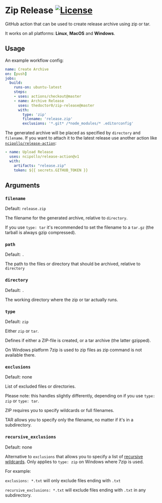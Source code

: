 # Zip Release [![License](https://img.shields.io/github/license/TheDoctor0/zip-release)](https://github.com/TheDoctor0/zip-release/blob/master/LICENSE)
GitHub action that can be used to create release archive using zip or tar.

It works on all platforms: **Linux**, **MacOS** and **Windows**.

## Usage
An example workflow config:
```yaml
name: Create Archive
on: [push]
jobs:
  build:
    runs-on: ubuntu-latest
    steps:
    - uses: actions/checkout@master
    - name: Archive Release
      uses: thedoctor0/zip-release@master
      with:
        type: 'zip'
        filename: 'release.zip'
        exclusions: '*.git* /*node_modules/* .editorconfig'
```

The generated archive will be placed as specified by `directory` and `filename`.
If you want to attach it to the latest release use another action like [`ncipollo/release-action`](https://github.com/ncipollo/release-action):
```yaml
- name: Upload Release
  uses: ncipollo/release-action@v1
  with:
    artifacts: "release.zip"
    token: ${{ secrets.GITHUB_TOKEN }}
```

## Arguments

### `filename`
Default: `release.zip`

The filename for the generated archive, relative to `directory`.

If you use `type: tar` it's recommended to set the filename to a `tar.gz` (the tarball is always gzip compressed).

### `path`
Default: `.`

The path to the files or directory that should be archived, relative to `directory`

### `directory`
Default: `.`

The working directory where the zip or tar actually runs.

### `type`
Default: `zip`

Either `zip` or `tar`.

Defines if either a ZIP-file is created, or a tar archive (the latter gzipped).

On Windows platform 7zip is used to zip files as zip command is not available there.

### `exclusions`
Default: none

List of excluded files or directories.

Please note: this handles slightly differently, depending on if you use `type: zip` or `type: tar`.

ZIP requires you to specify wildcards or full filenames.

TAR allows you to specify only the filename, no matter if it's in a subdirectory.

### `recursive_exclusions`
Default: none

Alternative to `exclusions` that allows you to specify a list of [recursive wildcards](https://sevenzip.osdn.jp/chm/cmdline/switches/recurse.htm).
Only applies to `type: zip` on Windows where 7zip is used.

For example:

```exclusions: *.txt``` will only exclude files ending with `.txt`

```recursive_exclusions: *.txt``` will exclude files ending with `.txt` in any subdirectory.
